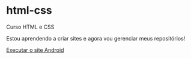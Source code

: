 # html-css
 Curso HTML e CSS 

 Estou aprendendo a criar sites e agora vou gerenciar meus repositórios!

<a href="https://devguitiesco.github.io/html-css/desafios/d010/android.html">Executar o site Android</a>